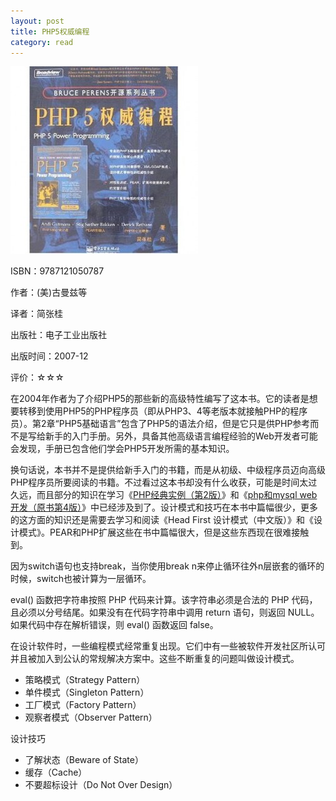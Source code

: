 ```yaml
---
layout: post
title: PHP5权威编程
category: read
---
```

<img class="cover" title="9787121050787" src="/images/2012/08/9787121050787-300x300.jpg" alt="PHP5权威编程" width="300" height="300" />

ISBN：9787121050787

作者：(美)古曼兹等

译者：简张桂

出版社：电子工业出版社

出版时间：2007-12

评价：☆☆☆

在2004年作者为了介绍PHP5的那些新的高级特性编写了这本书。它的读者是想要转移到使用PHP5的PHP程序员（即从PHP3、4等老版本就接触PHP的程序员）。第2章“PHP5基础语言”包含了PHP5的语法介绍，但是它只是供PHP参考而不是写给新手的入门手册。另外，具备其他高级语言编程经验的Web开发者可能会发现，手册已包含他们学会PHP5开发所需的基本知识。

换句话说，本书并不是提供给新手入门的书籍，而是从初级、中级程序员迈向高级PHP程序员所要阅读的书籍。不过看过这本书却没有什么收获，可能是时间太过久远，而且部分的知识在学习《<a title="PHP经典实例（第2版）" href="/2012/03/28/php-classic-example-version-2.html" target="_blank">PHP经典实例（第2版）</a>》和《<a title="php和mysql web开发（原书第4版）" href="/2011/12/20、php-and-mysql-web-development-the-original-book-version-4.html" target="_blank">php和mysql web开发（原书第4版）</a>》中已经涉及到了。设计模式和技巧在本书中篇幅很少，更多的这方面的知识还是需要去学习和阅读《Head First 设计模式（中文版）》和《设计模式》。PEAR和PHP扩展这些在书中篇幅很大，但是这些东西现在很难接触到。

因为switch语句也支持break，当你使用break n来停止循环往外n层嵌套的循环的时候，switch也被计算为一层循环。

eval() 函数把字符串按照 PHP 代码来计算。该字符串必须是合法的 PHP 代码，且必须以分号结尾。如果没有在代码字符串中调用 return 语句，则返回 NULL。如果代码中存在解析错误，则 eval() 函数返回 false。

在设计软件时，一些编程模式经常重复出现。它们中有一些被软件开发社区所认可并且被加入到公认的常规解决方案中。这些不断重复的问题叫做设计模式。

<ul>
	<li>策略模式（Strategy Pattern）</li>
	<li>单件模式（Singleton Pattern）</li>
	<li>工厂模式（Factory Pattern）</li>
	<li>观察者模式（Observer Pattern）</li>
</ul>

设计技巧

<ul>
	<li>了解状态（Beware of State）</li>
	<li>缓存（Cache）</li>
	<li>不要超标设计（Do Not Over Design）</li>
</ul>
